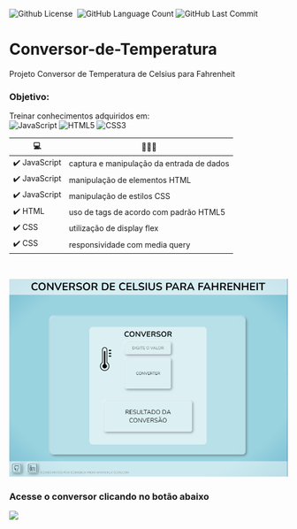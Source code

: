 <img alt="Github License" src="https://img.shields.io/github/license/Riquecelo/Conversor-de-Temperatura" /> <img alt="" src="https://img.shields.io/github/repo-size/Riquecelo/Conversor-de-Temperatura" />  <img alt="GitHub Language Count" src="https://img.shields.io/github/languages/count/Riquecelo/Conversor-de-Temperatura" /> <img alt="GitHub Last Commit" src="https://img.shields.io/github/last-commit/Riquecelo/Conversor-de-Temperatura" /> 

# Conversor-de-Temperatura
Projeto Conversor de Temperatura de Celsius para Fahrenheit

### Objetivo:
Treinar conhecimentos adquiridos em:<br>
![JavaScript](https://img.shields.io/badge/javascript-%23323330.svg?style=for-the-badge&logo=javascript&logoColor=%23F7DF1E) ![HTML5](https://img.shields.io/badge/html5-%23E34F26.svg?style=for-the-badge&logo=html5&logoColor=white) ![CSS3](https://img.shields.io/badge/css3-%231572B6.svg?style=for-the-badge&logo=css3&logoColor=white)
 
 |💻|📃📃📃|
 |-|-|
 |✔️ JavaScript|captura e manipulação da entrada de dados|
 |✔️ JavaScript|manipulação de elementos HTML|
 |✔️ JavaScript|manipulação de estilos CSS|
 |✔️ HTML|uso de tags de acordo com padrão HTML5|
 |✔️ CSS|utilização de display flex|
 |✔️ CSS|responsividade com media query|
 <br>
 
 ![](https://github.com/Riquecelo/Conversor-de-Temperatura/blob/main/img/CapturaDeTelaConversor.png)
 
 ### Acesse o conversor clicando no botão abaixo
 [![](https://img.shields.io/badge/-CONVERSOR%20%F0%9F%94%84-blue?style=for-the-badge)](https://riquecelo.github.io/Conversor-de-Temperatura/)
